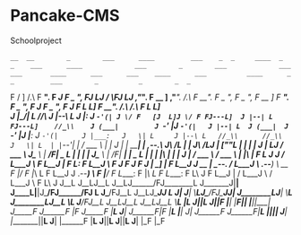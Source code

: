 # Pancake-CMS
Schoolproject

    __  __        _        ___      ____         ___    _  _     ____  _  _    ___      ____             ___        _        ___             ___    ___       ____      ___      ___    ____      ___          ____      _  _         ___        _          _        _  _   
   F  \/  ]      /.\      F __".   F ___J       F _ ", FJ  LJ   /_  _\FJ  LJ ,"___".   F __ ]          ,"___".     /.\      F __".          F _ ", F _ ",    F __ ]    F __".   F _ ", F ___J    F _ ",       F ___J    F L L]       F __".     /.\        /.\      F L L]  
  J |\__/| L    //_\\    J |--\ L J |___:      J `-'(| J \/ F   [J  L]J \/ F FJ---L]  J |--| L         FJ---L]    //_\\    J (___|         J `-' |J `-'(|   J |--| L  J (___|  J `-' |J |___:   J `-'(|      J |___:   J   \| L     J |--\ L   //_\\      //_\\    J   \| L 
  | |`--'| |   / ___ \   | |  J | | _____|     | ,--.\ J\  /L    |  | J\  /LJ |  [""L | |  | |        J |   LJ   / ___ \   J\___ \         |  __/F|  _  L   | |  | |  J\___ \  |  __/F| _____|  |  _  L      | _____|  | |\   |     | |  J |  / ___ \    / ___ \   | |\   | 
  F L    J J  / L___J \  F L__J | F L____:     F L__J \ F  J     F  J  F  J | \___] | F L__J J  __    | \___--. / L___J \ .--___) \ __     F |__/ F |_\  L  F L__J J .--___) \ F |__/ F L____:  F |_\  L     F L____:  F L\\  J     F L__J | / L___J \  / L___J \  F L\\  J 
 J__L    J__LJ__L   J__LJ______/FJ________L   J_______J|____|   J____L|____|J\_____/FJ\______/FJ  L   J\_____/FJ__L   J__LJ\______JJ  L   J__|   J__| \\__LJ\______/FJ\______JJ__|   J________LJ__| \\__L   J________LJ__L \\__L   J______/FJ__L   J__LJ__L   J__LJ__L \\__L
 |__L    J__||__L   J__||______F |________|   |_______F|____|   |____||____| J_____F  J______F |_F     J_____F |__L   J__| J______F|_F    |__L   |__|  J__| J______F  J______F|__L   |________||__|  J__|   |________||__L  J__|   |______F |__L   J__||__L   J__||__L  J__|
                                                                                               |_F                                 |_F                                                                                                                                      
